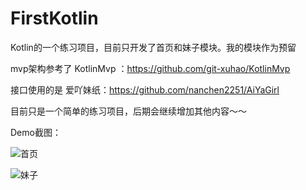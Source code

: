 # FirstKotlin
Kotlin的一个练习项目，目前只开发了首页和妹子模块。我的模块作为预留

mvp架构参考了 KotlinMvp ：https://github.com/git-xuhao/KotlinMvp

接口使用的是 爱吖妹纸：https://github.com/nanchen2251/AiYaGirl

目前只是一个简单的练习项目，后期会继续增加其他内容～～

Demo截图：

![首页](https://github.com/Zhengyi66/FirstKotlin/master/img/ic_home.jpeg)

![妹子](https://github.com/Zhengyi66/FirstKotlin/master/img/ic_girl.jpeg)
